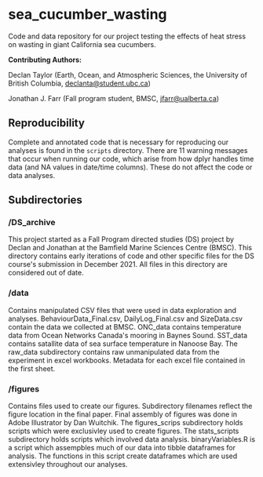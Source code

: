 # sea_cucumber_wasting
Code and data repository for our project testing the effects of heat stress on wasting in giant California sea cucumbers.

**Contributing Authors:**

Declan Taylor (Earth, Ocean, and Atmospheric Sciences, the University of British Columbia, declanta@student.ubc.ca)

Jonathan J. Farr (Fall program student, BMSC, jfarr@ualberta.ca)

## Reproducibility

Complete and annotated code that is necessary for reproducing our analyses is 
found in the `scripts` directory. There are 11 
warning messages that occur when running our code, which arise from how dplyr 
handles time data (and NA values in date/time columns). These do not affect the 
code or data analyses.

## Subdirectories
### /DS_archive

This project started as a Fall Program directed studies (DS) project by Declan and Jonathan at the Bamfield Marine Sciences Centre (BMSC). This directory contains early iterations of code and other specific files for the DS course's submission in December 2021. All files in this directory are considered out of date.

### /data

Contains manipulated CSV files that were used in data exploration and analyses. 
BehaviourData_Final.csv, DailyLog_Final.csv and SizeData.csv contain the data we collected at BMSC. ONC_data contains temperature data from Ocean Networks Canada's mooring in Baynes Sound. SST_data contains satallite data of sea surface temperature in Nanoose Bay. The raw_data subdirectory contains raw unmanipulated data from the experiment in excel workbooks. Metadata for each excel file contained in the first sheet.

### /figures

Contains files used to create our figures. Subdirectory filenames reflect the figure location in 
the final paper. Final assembly of figures was done in Adobe Illustrator by Dan Wuitchik. The figures_scrips subdirectory holds scripts which were exclusivley used to create figures. The stats_scripts subdirectory holds scripts which involved data analysis. binaryVariables.R is a script which assempbles much of our data into tibble dataframes for analysis. The functions in this script create dataframes which are used extensivley throughout our analyses.
